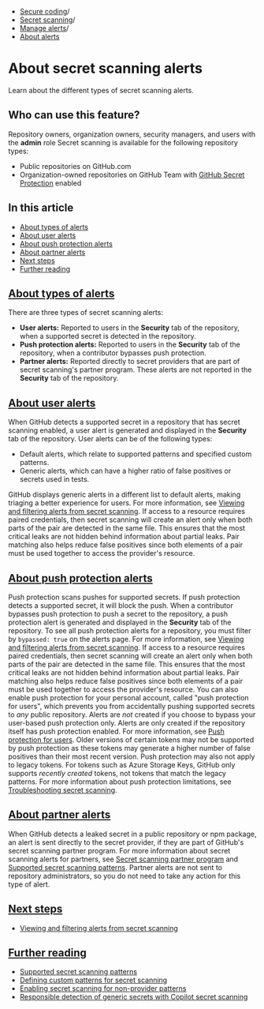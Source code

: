   * [Secure coding](https://docs.github.com/en/code-security "Secure coding")/
  * [Secret scanning](https://docs.github.com/en/code-security/secret-scanning "Secret scanning")/
  * [Manage alerts](https://docs.github.com/en/code-security/secret-scanning/managing-alerts-from-secret-scanning "Manage alerts")/
  * [About alerts](https://docs.github.com/en/code-security/secret-scanning/managing-alerts-from-secret-scanning/about-alerts "About alerts")


# About secret scanning alerts
Learn about the different types of secret scanning alerts.
## Who can use this feature?
Repository owners, organization owners, security managers, and users with the **admin** role
Secret scanning is available for the following repository types:
  * Public repositories on GitHub.com
  * Organization-owned repositories on GitHub Team with [GitHub Secret Protection](https://docs.github.com/en/get-started/learning-about-github/about-github-advanced-security) enabled


## In this article
  * [About types of alerts](https://docs.github.com/en/code-security/secret-scanning/managing-alerts-from-secret-scanning/about-alerts#about-types-of-alerts)
  * [About user alerts](https://docs.github.com/en/code-security/secret-scanning/managing-alerts-from-secret-scanning/about-alerts#about-user-alerts)
  * [About push protection alerts](https://docs.github.com/en/code-security/secret-scanning/managing-alerts-from-secret-scanning/about-alerts#about-push-protection-alerts)
  * [About partner alerts](https://docs.github.com/en/code-security/secret-scanning/managing-alerts-from-secret-scanning/about-alerts#about-partner-alerts)
  * [Next steps](https://docs.github.com/en/code-security/secret-scanning/managing-alerts-from-secret-scanning/about-alerts#next-steps)
  * [Further reading](https://docs.github.com/en/code-security/secret-scanning/managing-alerts-from-secret-scanning/about-alerts#further-reading)


## [About types of alerts](https://docs.github.com/en/code-security/secret-scanning/managing-alerts-from-secret-scanning/about-alerts#about-types-of-alerts)
There are three types of secret scanning alerts:
  * **User alerts:** Reported to users in the **Security** tab of the repository, when a supported secret is detected in the repository.
  * **Push protection alerts:** Reported to users in the **Security** tab of the repository, when a contributor bypasses push protection.
  * **Partner alerts:** Reported directly to secret providers that are part of secret scanning's partner program. These alerts are not reported in the **Security** tab of the repository.


## [About user alerts](https://docs.github.com/en/code-security/secret-scanning/managing-alerts-from-secret-scanning/about-alerts#about-user-alerts)
When GitHub detects a supported secret in a repository that has secret scanning enabled, a user alert is generated and displayed in the **Security** tab of the repository.
User alerts can be of the following types:
  * Default alerts, which relate to supported patterns and specified custom patterns.
  * Generic alerts, which can have a higher ratio of false positives or secrets used in tests.


GitHub displays generic alerts in a different list to default alerts, making triaging a better experience for users. For more information, see [Viewing and filtering alerts from secret scanning](https://docs.github.com/en/code-security/secret-scanning/managing-alerts-from-secret-scanning/viewing-alerts).
If access to a resource requires paired credentials, then secret scanning will create an alert only when both parts of the pair are detected in the same file. This ensures that the most critical leaks are not hidden behind information about partial leaks. Pair matching also helps reduce false positives since both elements of a pair must be used together to access the provider's resource.
## [About push protection alerts](https://docs.github.com/en/code-security/secret-scanning/managing-alerts-from-secret-scanning/about-alerts#about-push-protection-alerts)
Push protection scans pushes for supported secrets. If push protection detects a supported secret, it will block the push. When a contributor bypasses push protection to push a secret to the repository, a push protection alert is generated and displayed in the **Security** tab of the repository. To see all push protection alerts for a repository, you must filter by `bypassed: true` on the alerts page. For more information, see [Viewing and filtering alerts from secret scanning](https://docs.github.com/en/code-security/secret-scanning/managing-alerts-from-secret-scanning/viewing-alerts#filtering-alerts).
If access to a resource requires paired credentials, then secret scanning will create an alert only when both parts of the pair are detected in the same file. This ensures that the most critical leaks are not hidden behind information about partial leaks. Pair matching also helps reduce false positives since both elements of a pair must be used together to access the provider's resource.
You can also enable push protection for your personal account, called "push protection for users", which prevents you from accidentally pushing supported secrets to _any_ public repository. Alerts are _not_ created if you choose to bypass your user-based push protection only. Alerts are only created if the repository itself has push protection enabled. For more information, see [Push protection for users](https://docs.github.com/en/code-security/secret-scanning/working-with-secret-scanning-and-push-protection/push-protection-for-users).
Older versions of certain tokens may not be supported by push protection as these tokens may generate a higher number of false positives than their most recent version. Push protection may also not apply to legacy tokens. For tokens such as Azure Storage Keys, GitHub only supports _recently created_ tokens, not tokens that match the legacy patterns. For more information about push protection limitations, see [Troubleshooting secret scanning](https://docs.github.com/en/code-security/secret-scanning/troubleshooting-secret-scanning-and-push-protection/troubleshooting-secret-scanning#push-protection-and-pattern-versions).
## [About partner alerts](https://docs.github.com/en/code-security/secret-scanning/managing-alerts-from-secret-scanning/about-alerts#about-partner-alerts)
When GitHub detects a leaked secret in a public repository or npm package, an alert is sent directly to the secret provider, if they are part of GitHub's secret scanning partner program. For more information about secret scanning alerts for partners, see [Secret scanning partner program](https://docs.github.com/en/code-security/secret-scanning/secret-scanning-partnership-program/secret-scanning-partner-program) and [Supported secret scanning patterns](https://docs.github.com/en/code-security/secret-scanning/introduction/supported-secret-scanning-patterns).
Partner alerts are not sent to repository administrators, so you do not need to take any action for this type of alert.
## [Next steps](https://docs.github.com/en/code-security/secret-scanning/managing-alerts-from-secret-scanning/about-alerts#next-steps)
  * [Viewing and filtering alerts from secret scanning](https://docs.github.com/en/code-security/secret-scanning/managing-alerts-from-secret-scanning/viewing-alerts)


## [Further reading](https://docs.github.com/en/code-security/secret-scanning/managing-alerts-from-secret-scanning/about-alerts#further-reading)
  * [Supported secret scanning patterns](https://docs.github.com/en/code-security/secret-scanning/introduction/supported-secret-scanning-patterns)
  * [Defining custom patterns for secret scanning](https://docs.github.com/en/code-security/secret-scanning/using-advanced-secret-scanning-and-push-protection-features/custom-patterns/defining-custom-patterns-for-secret-scanning)
  * [Enabling secret scanning for non-provider patterns](https://docs.github.com/en/code-security/secret-scanning/using-advanced-secret-scanning-and-push-protection-features/non-provider-patterns/enabling-secret-scanning-for-non-provider-patterns)
  * [Responsible detection of generic secrets with Copilot secret scanning](https://docs.github.com/en/code-security/secret-scanning/copilot-secret-scanning/responsible-ai-generic-secrets)


